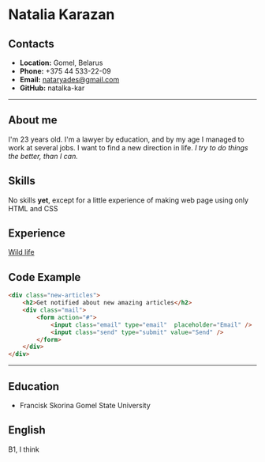 # Natalia Karazan

## Contacts

- **Location:** Gomel, Belarus
- **Phone:** +375 44 533-22-09
- **Email:** nataryades@gmail.com
- **GitHub:** natalka-kar

***

## About me

I'm 23 years old. I'm a lawyer by education, and by my age I managed to work at several jobs. I want to find a new direction in life. *I try to do things the better, than I can.*

## Skills

No skills **yet**, except for a little experience of making web page using only HTML and CSS

## Experience

[Wild life](https://natalka-kar.github.io/Wildlife)

## Code Example

```html
<div class="new-articles">
    <h2>Get notified about new amazing articles</h2>
    <div class="mail">
        <form action="#">
            <input class="email" type="email"  placeholder="Email" />
            <input class="send" type="submit" value="Send" />
        </form>
    </div>
</div>
```

***

## Education

* Francisk Skorina Gomel State University

## English

B1, I think